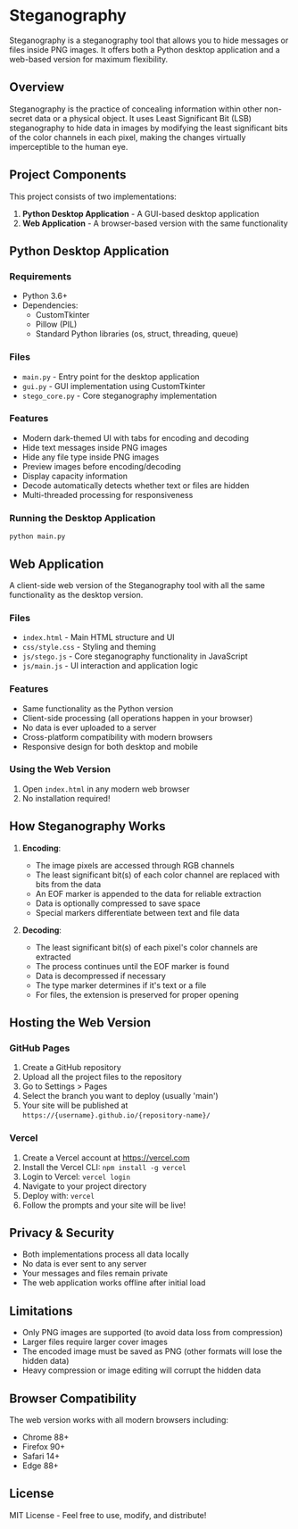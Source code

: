 # Steganography

Steganography is a steganography tool that allows you to hide messages or files inside PNG images. It offers both a Python desktop application and a web-based version for maximum flexibility.

## Overview

Steganography is the practice of concealing information within other non-secret data or a physical object. It uses Least Significant Bit (LSB) steganography to hide data in images by modifying the least significant bits of the color channels in each pixel, making the changes virtually imperceptible to the human eye.

## Project Components

This project consists of two implementations:

1. **Python Desktop Application** - A GUI-based desktop application
2. **Web Application** - A browser-based version with the same functionality

## Python Desktop Application

### Requirements

- Python 3.6+
- Dependencies:
  - CustomTkinter
  - Pillow (PIL)
  - Standard Python libraries (os, struct, threading, queue)

### Files

- `main.py` - Entry point for the desktop application
- `gui.py` - GUI implementation using CustomTkinter
- `stego_core.py` - Core steganography implementation

### Features

- Modern dark-themed UI with tabs for encoding and decoding
- Hide text messages inside PNG images
- Hide any file type inside PNG images
- Preview images before encoding/decoding
- Display capacity information
- Decode automatically detects whether text or files are hidden
- Multi-threaded processing for responsiveness

### Running the Desktop Application

```
python main.py
```

## Web Application

A client-side web version of the Steganography tool with all the same functionality as the desktop version.

### Files

- `index.html` - Main HTML structure and UI
- `css/style.css` - Styling and theming
- `js/stego.js` - Core steganography functionality in JavaScript
- `js/main.js` - UI interaction and application logic

### Features

- Same functionality as the Python version
- Client-side processing (all operations happen in your browser)
- No data is ever uploaded to a server
- Cross-platform compatibility with modern browsers
- Responsive design for both desktop and mobile

### Using the Web Version

1. Open `index.html` in any modern web browser
2. No installation required!

## How Steganography Works

1. **Encoding**:
   - The image pixels are accessed through RGB channels
   - The least significant bit(s) of each color channel are replaced with bits from the data
   - An EOF marker is appended to the data for reliable extraction
   - Data is optionally compressed to save space
   - Special markers differentiate between text and file data

2. **Decoding**:
   - The least significant bit(s) of each pixel's color channels are extracted
   - The process continues until the EOF marker is found
   - Data is decompressed if necessary
   - The type marker determines if it's text or a file
   - For files, the extension is preserved for proper opening

## Hosting the Web Version

### GitHub Pages

1. Create a GitHub repository
2. Upload all the project files to the repository
3. Go to Settings > Pages
4. Select the branch you want to deploy (usually 'main')
5. Your site will be published at `https://{username}.github.io/{repository-name}/`

### Vercel

1. Create a Vercel account at https://vercel.com
2. Install the Vercel CLI: `npm install -g vercel`
3. Login to Vercel: `vercel login`
4. Navigate to your project directory
5. Deploy with: `vercel`
6. Follow the prompts and your site will be live!

## Privacy & Security

- Both implementations process all data locally
- No data is ever sent to any server
- Your messages and files remain private
- The web application works offline after initial load

## Limitations

- Only PNG images are supported (to avoid data loss from compression)
- Larger files require larger cover images
- The encoded image must be saved as PNG (other formats will lose the hidden data)
- Heavy compression or image editing will corrupt the hidden data

## Browser Compatibility

The web version works with all modern browsers including:
- Chrome 88+
- Firefox 90+
- Safari 14+
- Edge 88+

## License

MIT License - Feel free to use, modify, and distribute!